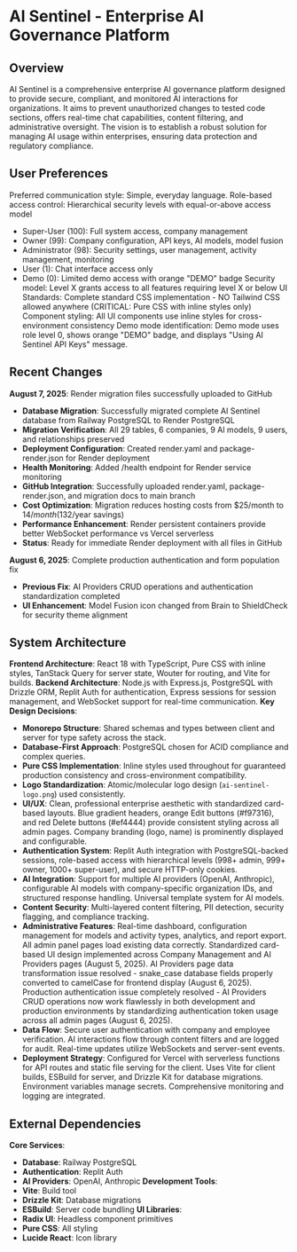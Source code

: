 # AI Sentinel - Enterprise AI Governance Platform

## Overview
AI Sentinel is a comprehensive enterprise AI governance platform designed to provide secure, compliant, and monitored AI interactions for organizations. It aims to prevent unauthorized changes to tested code sections, offers real-time chat capabilities, content filtering, and administrative oversight. The vision is to establish a robust solution for managing AI usage within enterprises, ensuring data protection and regulatory compliance.

## User Preferences
Preferred communication style: Simple, everyday language.
Role-based access control: Hierarchical security levels with equal-or-above access model
  - Super-User (100): Full system access, company management
  - Owner (99): Company configuration, API keys, AI models, model fusion
  - Administrator (98): Security settings, user management, activity management, monitoring
  - User (1): Chat interface access only
  - Demo (0): Limited demo access with orange "DEMO" badge
Security model: Level X grants access to all features requiring level X or below
UI Standards: Complete standard CSS implementation - NO Tailwind CSS allowed anywhere (CRITICAL: Pure CSS with inline styles only)
Component styling: All UI components use inline styles for cross-environment consistency
Demo mode identification: Demo mode uses role level 0, shows orange "DEMO" badge, and displays "Using AI Sentinel API Keys" message.

## Recent Changes
**August 7, 2025**: Render migration files successfully uploaded to GitHub
- **Database Migration**: Successfully migrated complete AI Sentinel database from Railway PostgreSQL to Render PostgreSQL
- **Migration Verification**: All 29 tables, 6 companies, 9 AI models, 9 users, and relationships preserved
- **Deployment Configuration**: Created render.yaml and package-render.json for Render deployment
- **Health Monitoring**: Added /health endpoint for Render service monitoring
- **GitHub Integration**: Successfully uploaded render.yaml, package-render.json, and migration docs to main branch
- **Cost Optimization**: Migration reduces hosting costs from $25/month to $14/month ($132/year savings)
- **Performance Enhancement**: Render persistent containers provide better WebSocket performance vs Vercel serverless
- **Status**: Ready for immediate Render deployment with all files in GitHub

**August 6, 2025**: Complete production authentication and form population fix
- **Previous Fix**: AI Providers CRUD operations and authentication standardization completed
- **UI Enhancement**: Model Fusion icon changed from Brain to ShieldCheck for security theme alignment

## System Architecture
**Frontend Architecture**: React 18 with TypeScript, Pure CSS with inline styles, TanStack Query for server state, Wouter for routing, and Vite for builds.
**Backend Architecture**: Node.js with Express.js, PostgreSQL with Drizzle ORM, Replit Auth for authentication, Express sessions for session management, and WebSocket support for real-time communication.
**Key Design Decisions**:
- **Monorepo Structure**: Shared schemas and types between client and server for type safety across the stack.
- **Database-First Approach**: PostgreSQL chosen for ACID compliance and complex queries.
- **Pure CSS Implementation**: Inline styles used throughout for guaranteed production consistency and cross-environment compatibility.
- **Logo Standardization**: Atomic/molecular logo design (`ai-sentinel-logo.png`) used consistently.
- **UI/UX**: Clean, professional enterprise aesthetic with standardized card-based layouts. Blue gradient headers, orange Edit buttons (#f97316), and red Delete buttons (#ef4444) provide consistent styling across all admin pages. Company branding (logo, name) is prominently displayed and configurable.
- **Authentication System**: Replit Auth integration with PostgreSQL-backed sessions, role-based access with hierarchical levels (998+ admin, 999+ owner, 1000+ super-user), and secure HTTP-only cookies.
- **AI Integration**: Support for multiple AI providers (OpenAI, Anthropic), configurable AI models with company-specific organization IDs, and structured response handling. Universal template system for AI models.
- **Content Security**: Multi-layered content filtering, PII detection, security flagging, and compliance tracking.
- **Administrative Features**: Real-time dashboard, configuration management for models and activity types, analytics, and report export. All admin panel pages load existing data correctly. Standardized card-based UI design implemented across Company Management and AI Providers pages (August 5, 2025). AI Providers page data transformation issue resolved - snake_case database fields properly converted to camelCase for frontend display (August 6, 2025). Production authentication issue completely resolved - AI Providers CRUD operations now work flawlessly in both development and production environments by standardizing authentication token usage across all admin pages (August 6, 2025).
- **Data Flow**: Secure user authentication with company and employee verification. AI interactions flow through content filters and are logged for audit. Real-time updates utilize WebSockets and server-sent events.
- **Deployment Strategy**: Configured for Vercel with serverless functions for API routes and static file serving for the client. Uses Vite for client builds, ESBuild for server, and Drizzle Kit for database migrations. Environment variables manage secrets. Comprehensive monitoring and logging are integrated.

## External Dependencies
**Core Services**:
- **Database**: Railway PostgreSQL
- **Authentication**: Replit Auth
- **AI Providers**: OpenAI, Anthropic
**Development Tools**:
- **Vite**: Build tool
- **Drizzle Kit**: Database migrations
- **ESBuild**: Server code bundling
**UI Libraries**:
- **Radix UI**: Headless component primitives
- **Pure CSS**: All styling
- **Lucide React**: Icon library